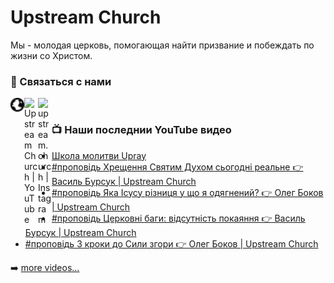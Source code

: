 # Upstream Church

Мы - молодая церковь, помогающая найти призвание и побеждать по жизни со Христом.

### 👥 Связаться с нами

[<img align="left" alt="upstream.life" width="22px" src="https://raw.githubusercontent.com/iconic/open-iconic/master/svg/globe.svg" />][website]
[<img align="left" alt="UpstreamChurch | YouTube" width="22px" src="https://cdn.jsdelivr.net/npm/simple-icons@v3/icons/youtube.svg" />][youtube]
[<img align="left" alt="upstream.church | Instagram" width="22px" src="https://cdn.jsdelivr.net/npm/simple-icons@v3/icons/instagram.svg" />][instagram]

<br />

### 📺 Наши последнии YouTube видео
<!-- YOUTUBE:START -->
- [Школа молитви Upray](https://www.youtube.com/watch?v=pupdlvI4EAM)
- [#проповідь Хрещення Святим Духом сьогодні реальне 👉 Василь Бурсук | Upstream Church](https://www.youtube.com/watch?v=ibdiXT4SThg)
- [#проповідь Яка Ісусу різниця у що я одягнений? 👉 Олег Боков | Upstream Church](https://www.youtube.com/watch?v=PAwJNWW9di0)
- [#проповідь Церковні баги: відсутність покаяння 👉 Василь Бурсук | Upstream Church](https://www.youtube.com/watch?v=Zu8qKAkbLdE)
- [#проповідь 3 кроки до Сили згори 👉 Олег Боков | Upstream Church](https://www.youtube.com/watch?v=vd-mXhGw0ek)
<!-- YOUTUBE:END -->

➡️ [more videos...](https://youtube.com/UpstreamChurch)

[website]: https://upstream.life/
[youtube]: https://youtube.com/UpstreamChurch
[instagram]: https://www.instagram.com/upstream.church
